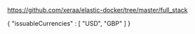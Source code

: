 https://github.com/xeraa/elastic-docker/tree/master/full_stack



{
    "issuableCurrencies" : [
        "USD",
        "GBP"
    ]
}